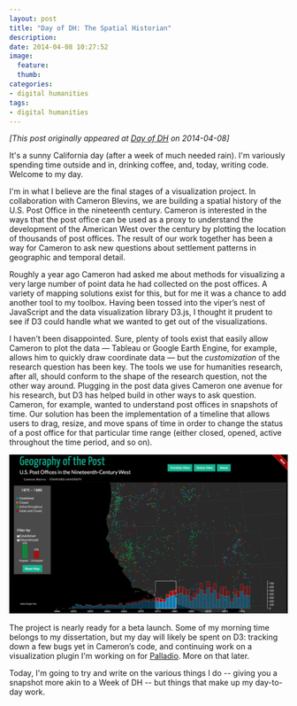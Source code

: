 ```yaml
---
layout: post
title: "Day of DH: The Spatial Historian"
description:
date: 2014-04-08 10:27:52
image:
  feature:
  thumb:
categories: 
- digital humanities
tags:
- digital humanities
---
```


*[This post originally appeared at [Day of DH](http://dayofdh2014.matrix.msu.edu/jasonheppler/2014/04/08/the-spatial-historian/) on 2014-04-08]*

It's a sunny California day (after a week of much needed rain). I'm variously
spending time outside and in, drinking coffee, and, today, writing code. Welcome
to my day.

I'm in what I believe are the final stages of a visualization project. In
collaboration with Cameron Blevins, we are building a spatial history of the
U.S. Post Office in the nineteenth century. Cameron is interested in the ways
that the post office can be used as a proxy to understand the development of the
American West over the century by plotting the location of thousands of post
offices. The result of our work together has been a way for Cameron to ask new
questions about settlement patterns in geographic and temporal detail.

Roughly a year ago Cameron had asked me about methods for visualizing a very
large number of point data he had collected on the post offices. A variety of
mapping solutions exist for this, but for me it was a chance to add another tool
to my toolbox. Having been tossed into the viper’s nest of JavaScript and the
data visualization library D3.js, I thought it prudent to see if D3 could handle
what we wanted to get out of the visualizations.

I haven't been disappointed. Sure, plenty of tools exist that easily allow
Cameron to plot the data — Tableau or Google Earth Engine, for example, allows
him to quickly draw coordinate data — but the *customization* of the research
question has been key. The tools we use for humanities research, after all,
should conform to the shape of the research question, not the other way around.
Plugging in the post data gives Cameron one avenue for his research, but D3 has
helped build in other ways to ask question. Cameron, for example, wanted to
understand post offices in snapshots of time. Our solution has been the
implementation of a timeline that allows users to drag, resize, and move spans
of time in order to change the status of a post office for that particular time
range (either closed, opened, active throughout the time period, and so on).

![Geography of the Post](/assets/images/gotp_preview.png)

The project is nearly ready for a beta launch. Some of my morning time belongs
to my dissertation, but my day will likely be spent on D3: tracking down a few
bugs yet in Cameron’s code, and continuing work on a visualization plugin I'm
working on for [Palladio](http://palladio.designhumanities.org/). More on that later.

Today, I'm going to try and write on the various things I do -- giving you
a snapshot more akin to a Week of DH -- but things that make up my day-to-day
work.

